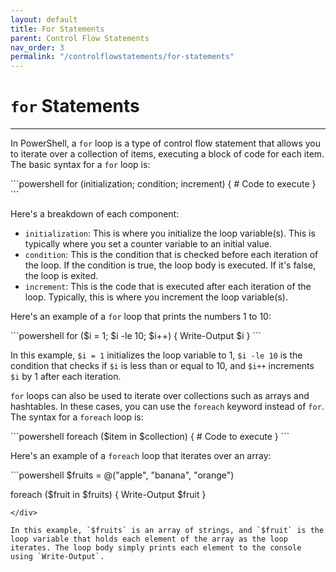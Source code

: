 ```yaml
---
layout: default
title: For Statements
parent: Control Flow Statements
nav_order: 3
permalink: "/controlflowstatements/for-statements"
---
```


# `for` Statements

---

In PowerShell, a `for` loop is a type of control flow statement that allows you to iterate over a collection of items, executing a block of code for each item. The basic syntax for a `for` loop is:

<div class="code-example" markdown="1">
```powershell
for (initialization; condition; increment) {
    # Code to execute
}
```
</div>

Here's a breakdown of each component:

- `initialization`: This is where you initialize the loop variable(s). This is typically where you set a counter variable to an initial value.
- `condition`: This is the condition that is checked before each iteration of the loop. If the condition is true, the loop body is executed. If it's false, the loop is exited.
- `increment`: This is the code that is executed after each iteration of the loop. Typically, this is where you increment the loop variable(s).

Here's an example of a `for` loop that prints the numbers 1 to 10:

<div class="code-example" markdown="1">
```powershell
for ($i = 1; $i -le 10; $i++) {
    Write-Output $i
}
```
</div>

In this example, `$i = 1` initializes the loop variable to 1, `$i -le 10` is the condition that checks if `$i` is less than or equal to 10, and `$i++` increments `$i` by 1 after each iteration.

`for` loops can also be used to iterate over collections such as arrays and hashtables. In these cases, you can use the `foreach` keyword instead of `for`. The syntax for a `foreach` loop is:

<div class="code-example" markdown="1">
```powershell
foreach ($item in $collection) {
    # Code to execute
}
```
</div>

Here's an example of a `foreach` loop that iterates over an array:

<div class="code-example" markdown="1">
```powershell
$fruits = @("apple", "banana", "orange")

foreach ($fruit in $fruits) {
    Write-Output $fruit
}
```
</div>

In this example, `$fruits` is an array of strings, and `$fruit` is the loop variable that holds each element of the array as the loop iterates. The loop body simply prints each element to the console using `Write-Output`.